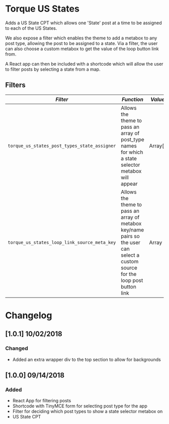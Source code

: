 # Torque US States

Adds a US State CPT which allows one 'State' post at a time to be assigned to each of the US States.

We also expose a filter which enables the theme to add a metabox to any post type, allowing the post to be assigned to a state.
Via a filter, the user can also choose a custom metabox to get the value of the loop button link from.

A React app can then be included with a shortcode which will allow the user to filter posts by selecting a state from a map.

## Filters

<!-- prettier-ignore-start -->

*Filter* | *Function* | *Value Type*
--- | --- | ---
`torque_us_states_post_types_state_assigner` | Allows the theme to pass an array of post_type names for which a state selector metabox will appear | Array[string]
`torque_us_states_loop_link_source_meta_key` | Allows the theme to pass an array of metabox key/name pairs so the user can select a custom source for the loop post button link | Array

<!-- prettier-ignore-end -->

# Changelog

## [1.0.1] 10/02/2018

### Changed

- Added an extra wrapper div to the top section to allow for backgrounds

## [1.0.0] 09/14/2018

### Added

- React App for filtering posts
- Shortcode with TinyMCE form for selecting post type for the app
- Filter for deciding which post types to show a state selector metabox on
- US State CPT
